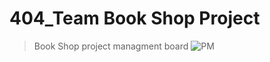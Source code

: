 # 404_Team Book Shop Project

>  Book Shop project managment board 
> ![PM](https://github.com/404s-team/404boockShope/projects/1)
